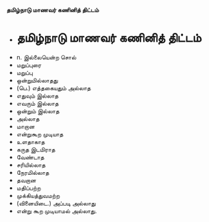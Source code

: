 **தமிழ்நாடு மாணவர் கணினித் திட்டம்**
- # தமிழ்நாடு மாணவர் கணினித் திட்டம்
- n. இல்லையென்ற சொல்
- மறுப்புரை
- மறுப்பு
- ஒன்றுமில்லாதது
- (பெ.) எத்தகையதும் அல்லாத
- எதுவும் இல்லாத
- எவரும் இல்லாத
- ஒன்றும் இல்லாத
- அல்லாத
- மாறான
- என்றுகூற முடியாத
- உளதாகாத
- கருத இடமிராத
- வேண்டாத
- சரியில்லாத
- நேரமில்லாத
- தவறான
- மதிப்பற்ற
- முக்கியத்துவமற்ற
- (வினையிடை.) அப்படி அல்லாது
- என்று கூற முடியாமல் அல்லாது.

